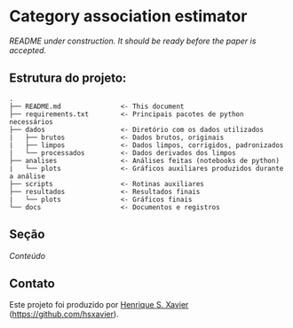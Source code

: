 # Category association estimator

_README under construction. It should be ready before the paper is accepted._

## Estrutura do projeto:

    .
    ├── README.md               <- This document
    ├── requirements.txt        <- Principais pacotes de python necessários
    ├── dados                   <- Diretório com os dados utilizados
    |   ├── brutos              <- Dados brutos, originais
    |   ├── limpos              <- Dados limpos, corrigidos, padronizados
    |   └── processados         <- Dados derivados dos limpos
    ├── analises                <- Análises feitas (notebooks de python)
    |   └── plots               <- Gráficos auxiliares produzidos durante a análise
    ├── scripts                 <- Rotinas auxiliares
    ├── resultados              <- Resultados finais
    |   └── plots               <- Gráficos finais
    └── docs                    <- Documentos e registros
    

## Seção

_Conteúdo_

## Contato

Este projeto foi produzido por [Henrique S. Xavier](http://henriquexavier.net) (<https://github.com/hsxavier>).
